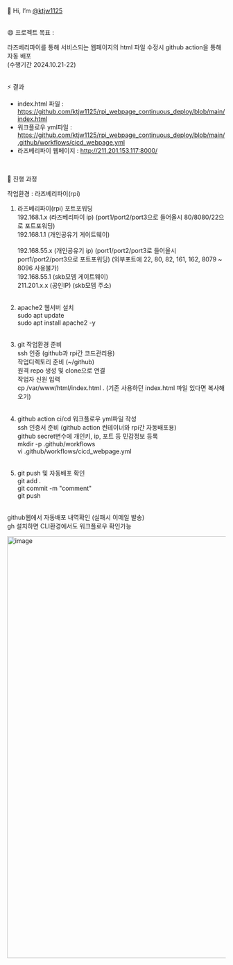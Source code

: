 👋 Hi, I’m [@ktjw1125](https://github.com/ktjw1125)  
<br>

😄 프로젝트 목표 :   

라즈베리파이를 통해 서비스되는 웹페이지의 html 파일 수정시 github action을 통해 자동 배포 <br>
(수행기간 2024.10.21-22)  
<br>

⚡ 결과
- index.html 파일 : https://github.com/ktjw1125/rpi_webpage_continuous_deploy/blob/main/index.html
- 워크플로우 yml파일 : https://github.com/ktjw1125/rpi_webpage_continuous_deploy/blob/main/.github/workflows/cicd_webpage.yml
- 라즈베리파이 웹페이지 : http://211.201.153.117:8000/  
<br>

🌱 진행 과정

작업환경 : 라즈베리파이(rpi)

1. 라즈베리파이(rpi) 포트포워딩<br>
192.168.1.x (라즈베리파이 ip) (port1/port2/port3으로 들어올시 80/8080/22으로 포트포워딩)<br>
192.168.1.1 (개인공유기 게이트웨이)<br><br>
192.168.55.x (개인공유기 ip) (port1/port2/port3로 들어올시 port1/port2/port3으로 포트포워딩) (외부포트에 22, 80, 82, 161, 162, 8079 ~ 8096 사용불가)<br>
192.168.55.1 (skb모뎀 게이트웨이)<br>
211.201.x.x (공인IP) (skb모뎀 주소)<br><br>


2. apache2 웹서버 설치<br>
sudo apt update<br>
sudo apt install apache2 -y<br><br>

3. git 작업환경 준비<br>
ssh 인증 (github과 rpi간 코드관리용)<br>
작업디렉토리 준비 (~/github)<br>
원격 repo 생성 및 clone으로 연결<br>
작업자 신원 입력<br>
cp /var/www/html/index.html . (기존 사용하던 index.html 파일 있다면 복사해오기)<br><br>

4. github action ci/cd 워크플로우 yml파일 작성<br>
ssh 인증서 준비 (github action 컨테이너와 rpi간 자동배포용)<br>
github secret변수에 개인키, ip, 포트 등 민감정보 등록 <br>
mkdir -p .github/workflows<br>
vi .github/workflows/cicd_webpage.yml<br><br>

5. git push 및 자동배포 확인<br>
git add .<br>
git commit -m "comment"<br>
git push<br><br>

github웹에서 자동배포 내역확인 (실패시 이메일 발송)<br>
gh 설치하면 CLI환경에서도 워크플로우 확인가능<br>

<img width="971" alt="image" src="https://github.com/user-attachments/assets/87cf42a5-06fb-4100-ba07-203d72f27454">


